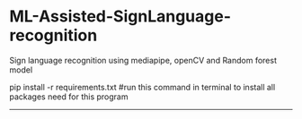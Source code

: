 # ML-Assisted-SignLanguage-recognition
Sign language recognition using mediapipe, openCV and Random forest model



pip install -r requirements.txt
#run this command in terminal to install all packages need for this program



--------------------------------------------------------------------------------------------------------------------------------
